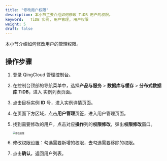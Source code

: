 ```yaml
---
title: "修改用户权限"
description: 本小节主要介绍如何修改 TiDB 用户的权限。 
keyword:   TiDB 实例, 用户管理, 用户权限
weight: 5
draft: false
---
```


本小节介绍如何修改用户的管理权限。

## 操作步骤

1. 登录 QingCloud 管理控制台。

2. 在控制台顶部的导航菜单中，选择**产品与服务** > **数据库与缓存** > **分布式数据库 TiDB**，进入 实例列表页面。

3. 点击目标实例 **ID** 号，进入实例详情页面。

4. 在页面下方区域，点击**用户管理**页签，进入用户管理页面。

5. 找到需要修改的用户，点击对应**操作**列的**权限修改**，弹出**权限修改**窗口。

   <img src="../../../_images/mdy_usr_priv.png" alt="修改权限" style="zoom:50%;" />

6. 修改权限设置：勾选需要新增的权限，去勾选需要移除的权限。

7. 点击**确认**，返回用户列表。


